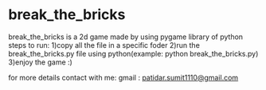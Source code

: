 # break_the_bricks
break_the_bricks is a 2d game made by using pygame library of python
steps to run:
1)copy all the file in a specific foder
2)run the break_the_bricks.py file using python(example: python break_the_bricks.py)
3)enjoy the game :)

for more details contact with me:
gmail : patidar.sumit1110@gmail.com
